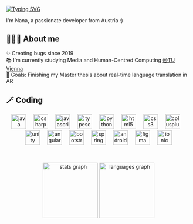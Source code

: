 
<a href="https://git.io/typing-svg"><img src="https://readme-typing-svg.demolab.com?font=Fira+Code&pause=1000&color=F79B8EFF&width=500&lines=Hi+there!+%3C3" alt="Typing SVG" /></a>
<p align="left">
  I'm Nana, a passionate developer from Austria :)
</p>

<h2 align="left">👩🏻‍💻 About me</h2>

<p align="left">
  ✨ Creating bugs since 2019 <br>
  📚 I'm currently studying Media and Human-Centred Computing <a href="[url](https://informatics.tuwien.ac.at/master/media-and-human-centered-computing-de/)">@TU Vienna</a> <br>
  🎯 Goals: Finishing my Master thesis about real-time language translation in AR <br>
</p>

<h2 align="left">🪄 Coding</h2>
<div align="center">
  <img src="https://cdn.jsdelivr.net/gh/devicons/devicon/icons/java/java-original.svg" height="40" alt="java logo"  />
  <img width="12" />
  <img src="https://cdn.jsdelivr.net/gh/devicons/devicon/icons/csharp/csharp-original.svg" height="40" alt="csharp logo"  />
  <img width="12" />
  <img src="https://cdn.jsdelivr.net/gh/devicons/devicon/icons/javascript/javascript-original.svg" height="40" alt="javascript logo"  />
  <img width="12" />
  <img src="https://cdn.jsdelivr.net/gh/devicons/devicon/icons/typescript/typescript-original.svg" height="40" alt="typescript logo"  />
  <img width="12" />
  <img src="https://cdn.jsdelivr.net/gh/devicons/devicon/icons/python/python-original.svg" height="40" alt="python logo"  />
  <img width="12" />
  <img src="https://cdn.jsdelivr.net/gh/devicons/devicon/icons/html5/html5-original.svg" height="40" alt="html5 logo"  />
  <img width="12" />
  <img src="https://cdn.jsdelivr.net/gh/devicons/devicon/icons/css3/css3-original.svg" height="40" alt="css3 logo"  />
  <img width="12" />
  <img src="https://cdn.jsdelivr.net/gh/devicons/devicon/icons/cplusplus/cplusplus-original.svg" height="40" alt="cplusplus logo"  />
  <img width="12" />
  <img src="https://cdn.jsdelivr.net/gh/devicons/devicon/icons/unity/unity-original.svg" height="40" alt="unity logo"  />
  <img width="12" />
  <img src="https://cdn.jsdelivr.net/gh/devicons/devicon/icons/angularjs/angularjs-original.svg" height="40" alt="angularjs logo"  />
  <img width="12" />
  <img src="https://cdn.jsdelivr.net/gh/devicons/devicon/icons/bootstrap/bootstrap-original.svg" height="40" alt="bootstrap logo"  />
  <img width="12" />
  <img src="https://cdn.jsdelivr.net/gh/devicons/devicon/icons/spring/spring-original.svg" height="40" alt="spring logo"  />
  <img width="12" />
  <img src="https://cdn.jsdelivr.net/gh/devicons/devicon/icons/android/android-original.svg" height="40" alt="android logo"  />
  <img width="12" />
  <img src="https://cdn.jsdelivr.net/gh/devicons/devicon/icons/figma/figma-original.svg" height="40" alt="figma logo"  />
  <img width="12" />
  <img src="https://cdn.jsdelivr.net/gh/devicons/devicon/icons/ionic/ionic-original.svg" height="40" alt="ionic logo"  />
</div>

<h2 align="left"></h2>
&nbsp;
<div align="center">
  <img src="https://github-readme-stats.vercel.app/api?username=basicasian&hide_title=false&hide_rank=true&show_icons=true&include_all_commits=true&count_private=true&disable_animations=false&theme=calm&locale=en&hide_border=true&order=1" height="150" alt="stats graph"/>
  <img src="https://github-readme-stats.vercel.app/api/top-langs?username=basicasian&locale=en&hide_title=false&layout=compact&card_width=320&langs_count=6&theme=calm&hide_border=true&order=2" height="150" alt="languages graph"  />
</div>
&nbsp;
<h2 align="left"></h2>

